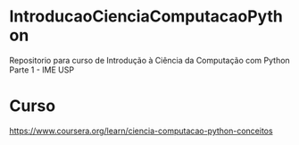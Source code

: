 # IntroducaoCienciaComputacaoPython
Repositorio para curso de Introdução à Ciência da Computação com Python Parte 1 - IME USP

# Curso
https://www.coursera.org/learn/ciencia-computacao-python-conceitos
